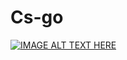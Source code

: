 # Cs-go
[![IMAGE ALT TEXT HERE](https://img.youtube.com/vi/v9YZm8CvG0A/0.jpg)](https://www.youtube.com/watch?v=v9YZm8CvG0A)
